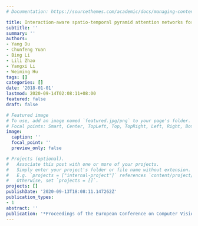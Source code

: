 ```yaml
---
# Documentation: https://sourcethemes.com/academic/docs/managing-content/

title: Interaction-aware spatio-temporal pyramid attention networks for action classification
subtitle: ''
summary: ''
authors:
- Yang Du
- Chunfeng Yuan
- Bing Li
- Lili Zhao
- Yangxi Li
- Weiming Hu
tags: []
categories: []
date: '2018-01-01'
lastmod: 2020-09-14T02:08:11+08:00
featured: false
draft: false

# Featured image
# To use, add an image named `featured.jpg/png` to your page's folder.
# Focal points: Smart, Center, TopLeft, Top, TopRight, Left, Right, BottomLeft, Bottom, BottomRight.
image:
  caption: ''
  focal_point: ''
  preview_only: false

# Projects (optional).
#   Associate this post with one or more of your projects.
#   Simply enter your project's folder or file name without extension.
#   E.g. `projects = ["internal-project"]` references `content/project/deep-learning/index.md`.
#   Otherwise, set `projects = []`.
projects: []
publishDate: '2020-09-13T18:08:11.147262Z'
publication_types:
- 1
abstract: ''
publication: '*Proceedings of the European Conference on Computer Vision (ECCV)*'
---
```


